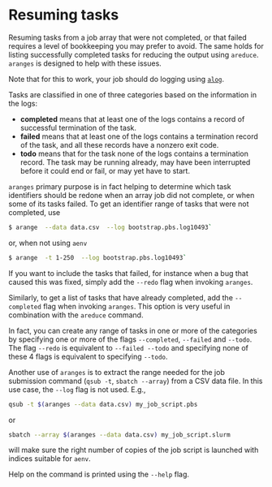 # Resuming tasks
Resuming tasks from a job array that were not
completed, or that failed requires a level of bookkeeping you may prefer
to avoid. The same holds for listing successfully completed 
tasks for reducing the output using `areduce`.  
`aranges` is designed to help with these issues.

Note that for this to work, your job should do logging using
[`alog`](alog.md).

Tasks are classified in one of three categories based on the 
information in the logs:
* **completed** means that at least one of the logs contains a record
  of successful termination of the task.
* **failed** means that at least one of the logs contains a termination
  record of the task, and all these records have a nonzero exit code.
* **todo** means that for the task none of the logs contains a 
  termination record. The task may be running already, may have
  been interrupted before it could end or fail, or may yet have to start.

`aranges` primary purpose is in fact helping to determine which task
identifiers should be redone when an array job did not complete, or when
some of its tasks failed.  To get an identifier range of tasks that were
not completed, use
```bash
$ arange  --data data.csv  --log bootstrap.pbs.log10493`
```
or, when not using `aenv`
```bash
$ arange  -t 1-250  --log bootstrap.pbs.log10493`
```

If you want to include the tasks that failed, for instance when a bug that
caused this was fixed, simply add the `--redo` flag when invoking `aranges`.

Similarly, to get a list of tasks that have already completed, add the
`--completed` flag when invoking `aranges`. This option is very useful
in combination with the `areduce` command.

In fact, you can create any range of tasks in one or more of the categories
by specifying one or more of the flags `--completed`,  `--failed` and 
`--todo`. The flag `--redo` is equivalent to `--failed --todo` and 
specifying none of these 4 flags is equivalent to specifying `--todo`.

Another use of `aranges` is to extract the range needed for the 
job submission command (`qsub -t`, `sbatch --array`) from a CSV
data file. In this use case, the `--log` flag is not used. E.g.,
```bash
qsub -t $(aranges --data data.csv) my_job_script.pbs
```
or
```bash
sbatch --array $(aranges --data data.csv) my_job_script.slurm
```
will make sure the right number of copies of the job script is 
launched with indices suitable for `aenv`.

Help on the command is printed using the `--help` flag.
